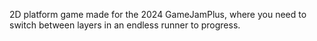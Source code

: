 2D platform game made for the 2024 GameJamPlus, where you need to switch between layers in an endless runner to progress.
